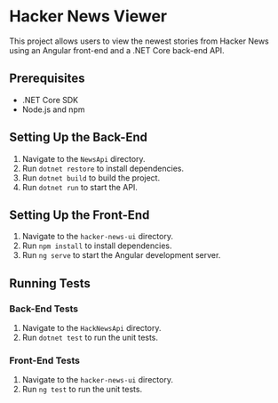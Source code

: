# Hacker News Viewer

This project allows users to view the newest stories from Hacker News using an Angular front-end and a .NET Core back-end API.

## Prerequisites

- .NET Core SDK
- Node.js and npm

## Setting Up the Back-End

1. Navigate to the `NewsApi` directory.
2. Run `dotnet restore` to install dependencies.
3. Run `dotnet build` to build the project.
4. Run `dotnet run` to start the API.

## Setting Up the Front-End

1. Navigate to the `hacker-news-ui` directory.
2. Run `npm install` to install dependencies.
3. Run `ng serve` to start the Angular development server.

## Running Tests

### Back-End Tests

1. Navigate to the `HackNewsApi` directory.
2. Run `dotnet test` to run the unit tests.

### Front-End Tests

1. Navigate to the `hacker-news-ui` directory.
2. Run `ng test` to run the unit tests.
